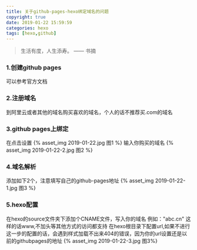 ```yaml
---
title: 关于github-pages-hexo绑定域名的问题
copyright: true
date: 2019-01-22 15:59:59
categories: hexo
tags: [hexo,github]
---
```

<blockquote class="blockquote-center">生活有度，人生添寿。 —— 书摘</blockquote>

<!-- more -->
### 1.创建github pages
可以参考官方文档

### 2.注册域名
到阿里云或者其他的域名购买喜欢的域名，个人的话不推荐买.com的域名

### 3.github pages上绑定
在点击设置
{% asset_img 2019-01-22.jpg  图1 %}
输入你购买的域名
{% asset_img 2019-01-22-2.jpg  图2 %}
### 4.域名解析
添加如下2个，注意填写自己的github-pages地址
{% asset_img 2019-01-22-1.jpg 图3 %}
### 5.hexo配置
在hexo的source文件夹下添加个CNAME文件，写入你的域名 例如："abc.cn"
这样的话www,不加头等其他方式的访问都支持
在hexo根目录下配置url,如果不进行这一步的配置的话，会遇到样式加载不出来404的错误，因为你的url设置还是以前的githubpages的地址
{% asset_img 2019-01-22-3.jpg 图3%}